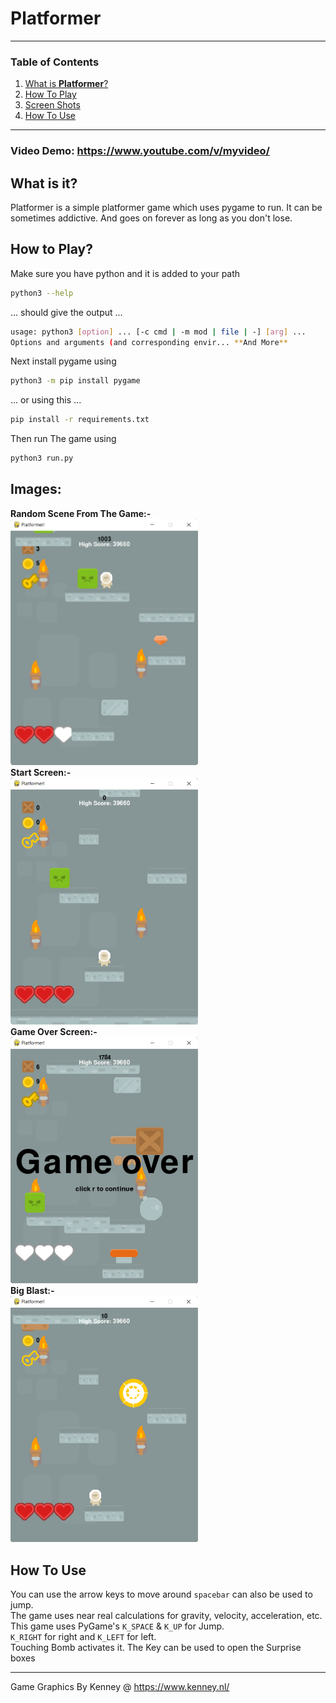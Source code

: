 # **Platformer**
---
### Table of Contents
1. [What is **Platformer**?](#what-is-it)
2. [How To Play](#how-to-play)
2. [Screen Shots](#images)
3. [How To Use](#how-to-use)
---
### **Video Demo:** https://www.youtube.com/v/myvideo/
## What is it?
Platformer is a simple platformer game which uses pygame to run. It can be sometimes addictive. And goes on forever as long as you don't lose.
## How to Play?
Make sure you have python and it is added to your path
```bash
python3 --help
```
... should give the output ...
```bash
usage: python3 [option] ... [-c cmd | -m mod | file | -] [arg] ...
Options and arguments (and corresponding envir... **And More**
```
Next install pygame using
```bash
python3 -m pip install pygame
```
... or using this ...
```bash
pip install -r requirements.txt
```
Then run The game using
```bash
python3 run.py
```
## **Images:**
**Random Scene From The Game:-**<br>
<img src="./img/ScreenShot000.png" alt="Random Scene" width="300"/><br>**Start Screen:-**<br>
<img src="./img/ScreenShot001.png" alt="Start Screen" width="300"/><br>**Game Over Screen:-**<br>
<img src="./img/ScreenShot002.png" alt="Game Over" width="300"/><br>**Big Blast:-**<br>
<img src="./img/ScreenShot003.png" alt="Bomb Blast" width="300"/><br>
## How To Use
You can use the arrow keys to move around `spacebar` can also be used to jump.<br>
The game uses near real calculations for gravity, velocity, acceleration, etc.<br>
This game uses PyGame's `K_SPACE` & `K_UP` for Jump.<br>
`K_RIGHT` for right and `K_LEFT` for left.<br>
Touching Bomb activates it. The Key can be used to open the Surprise boxes

---
Game Graphics By Kenney @ https://www.kenney.nl/

